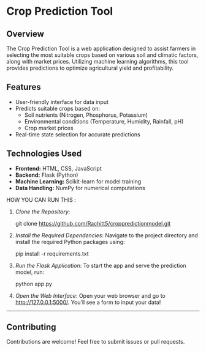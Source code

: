 
# Crop Prediction Tool

## Overview

The Crop Prediction Tool is a web application designed to assist farmers in selecting the most suitable crops based on various soil and climatic factors, along with market prices. Utilizing machine learning algorithms, this tool provides predictions to optimize agricultural yield and profitability.

## Features

- User-friendly interface for data input
- Predicts suitable crops based on:
  - Soil nutrients (Nitrogen, Phosphorus, Potassium)
  - Environmental conditions (Temperature, Humidity, Rainfall, pH)
  - Crop market prices
- Real-time state selection for accurate predictions

## Technologies Used

- **Frontend:** HTML, CSS, JavaScript
- **Backend:** Flask (Python)
- **Machine Learning:** Scikit-learn for model training
- **Data Handling:** NumPy for numerical computations

HOW YOU CAN RUN THIS :

1. *Clone the Repository*:
   
    git clone https://github.com/Rachitt5/croppredictionmodel.git

2. *Install the Required Dependencies*:
   Navigate to the project directory and install the required Python packages using:
   
   pip install -r requirements.txt
   

3. *Run the Flask Application*:
   To start the app and serve the prediction model, run:
   
   python app.py
4. *Open the Web Interface*:
   Open your web browser and go to http://127.0.0.1:5000/. You’ll see a form to input your data!

---   
## Contributing

Contributions are welcome! Feel free to submit issues or pull requests.
